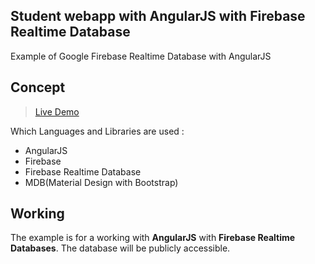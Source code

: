 ## Student webapp with AngularJS with Firebase Realtime Database
Example of Google Firebase Realtime Database with AngularJS

## Concept

> [Live Demo](http://designmart.000webhostapp.com/angularfireDemo/)

Which Languages and Libraries are used :

- AngularJS
- Firebase
- Firebase Realtime Database
- MDB(Material Design with Bootstrap)

## Working

The example is for a working with **AngularJS** with **Firebase Realtime Databases**.
The database will be publicly accessible.

